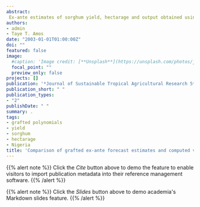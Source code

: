 ```yaml
---
abstract:
 Ex-ante estimates of sorghum yield, hectarage and output obtained using Fuller's grafted polynomials were compared with computed values using the grafted estimates. Findings indicate that the grafted estimates and the computed values are significantly different (p<0.5). The finding also show that if the difference continues as it is, than policy action remains the only tool left to ensure that food security is sustained through increased sorghum production.
authors:
- admin
- Taye T. Amos
date: "2003-01-01T01:00:00Z"
doi: ""
featured: false
image:
  #caption: 'Image credit: [**Unsplash**](https://unsplash.com/photos/jdD8gXaTZsc)'
  focal_point: ""
  preview_only: false
projects: []
publication: '*Journal of Sustainable Tropical Agricultural Research 5*:40-44'
publication_short: " "
publication_types:
- "2"
publishDate: " "
summary: .
tags:
- grafted polynomials
- yield
- sorghum
- hectarage
- Nigeria
title: 'Comparison of grafted ex-ante forecast estimates and computed values of sorghum yield; acreage and output in Nigeria'
---
```

{{% alert note %}}
Click the *Cite* button above to demo the feature to enable visitors to import publication metadata into their reference management software.
{{% /alert %}}

{{% alert note %}}
Click the *Slides* button above to demo academia's Markdown slides feature.
{{% /alert %}}
